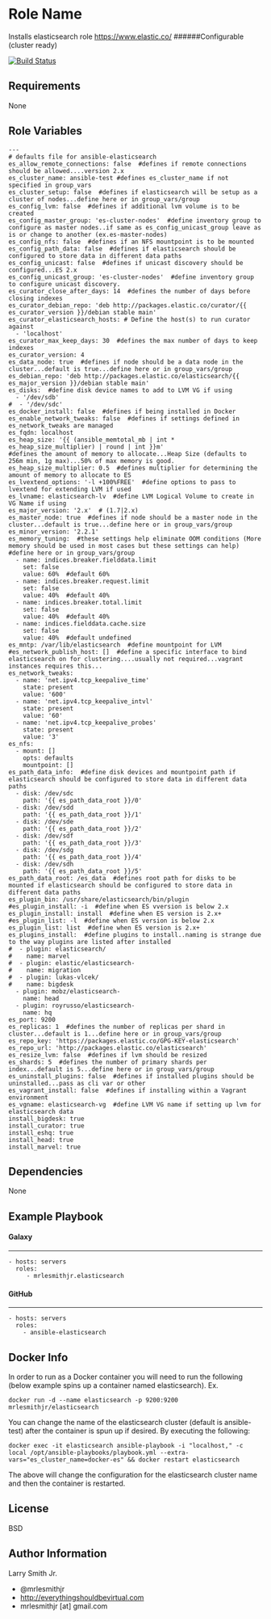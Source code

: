 Role Name
=========

Installs elasticsearch role https://www.elastic.co/
######Configurable (cluster ready)

[![Build Status](https://travis-ci.org/mrlesmithjr/ansible-elasticsearch.svg?branch=master)](https://travis-ci.org/mrlesmithjr/ansible-elasticsearch)

Requirements
------------

None

Role Variables
--------------

```
---
# defaults file for ansible-elasticsearch
es_allow_remote_connections: false  #defines if remote connections should be allowed....version 2.x
es_cluster_name: ansible-test #defines es_cluster_name if not specified in group_vars
es_cluster_setup: false  #defines if elasticsearch will be setup as a cluster of nodes...define here or in group_vars/group
es_config_lvm: false  #defines if additional lvm volume is to be created
es_config_master_group: 'es-cluster-nodes'  #define inventory group to configure as master nodes..if same as es_config_unicast_group leave as is or change to another (ex.es-master-nodes)
es_config_nfs: false  #defines if an NFS mountpoint is to be mounted
es_config_path_data: false  #defines if elasticsearch should be configured to store data in different data paths
es_config_unicast: false  #defines if unicast discovery should be configured...ES 2.x
es_config_unicast_group: 'es-cluster-nodes'  #define inventory group to configure unicast discovery.
es_curator_close_after_days: 14  #defines the number of days before closing indexes
es_curator_debian_repo: 'deb http://packages.elastic.co/curator/{{ es_curator_version }}/debian stable main'
es_curator_elasticsearch_hosts: # Define the host(s) to run curator against
  - 'localhost'
es_curator_max_keep_days: 30  #defines the max number of days to keep indexes
es_curator_version: 4
es_data_node: true  #defines if node should be a data node in the cluster...default is true...define here or in group_vars/group
es_debian_repo: 'deb http://packages.elastic.co/elasticsearch/{{ es_major_version }}/debian stable main'
es_disks:  #define disk device names to add to LVM VG if using
  - '/dev/sdb'
#  - '/dev/sdc'
es_docker_install: false  #defines if being installed in Docker
es_enable_network_tweaks: false  #defines if settings defined in es_network_tweaks are managed
es_fqdn: localhost
es_heap_size: '{{ (ansible_memtotal_mb | int * es_heap_size_multiplier) | round | int }}m'
#defines the amount of memory to allocate...Heap Size (defaults to 256m min, 1g max)...50% of max memory is good.
es_heap_size_multiplier: 0.5  #defines multiplier for determining the amount of memory to allocate to ES
es_lvextend_options: '-l +100%FREE'  #define options to pass to lvextend for extending LVM if used
es_lvname: elasticsearch-lv  #define LVM Logical Volume to create in VG Name if using
es_major_version: '2.x'  # (1.7|2.x)
es_master_node: true  #defines if node should be a master node in the cluster...default is true...define here or in group_vars/group
es_minor_version: '2.2.1'
es_memory_tuning:  #these settings help eliminate OOM conditions (More memory should be used in most cases but these settings can help) #define here or in group_vars/group
  - name: indices.breaker.fielddata.limit
    set: false
    value: 60%  #default 60%
  - name: indices.breaker.request.limit
    set: false
    value: 40%  #default 40%
  - name: indices.breaker.total.limit
    set: false
    value: 40%  #default 40%
  - name: indices.fielddata.cache.size
    set: false
    value: 40%  #default undefined
es_mntp: /var/lib/elasticsearch  #define mountpoint for LVM
#es_network_publish_host: []  #define a specific interface to bind elasticsearch on for clustering....usually not required...vagrant instances requires this...
es_network_tweaks:
  - name: 'net.ipv4.tcp_keepalive_time'
    state: present
    value: '600'
  - name: 'net.ipv4.tcp_keepalive_intvl'
    state: present
    value: '60'
  - name: 'net.ipv4.tcp_keepalive_probes'
    state: present
    value: '3'
es_nfs:
  - mount: []
    opts: defaults
    mountpoint: []
es_path_data_info:  #define disk devices and mountpoint path if elasticsearch should be configured to store data in different data paths
  - disk: /dev/sdc
    path: '{{ es_path_data_root }}/0'
  - disk: /dev/sdd
    path: '{{ es_path_data_root }}/1'
  - disk: /dev/sde
    path: '{{ es_path_data_root }}/2'
  - disk: /dev/sdf
    path: '{{ es_path_data_root }}/3'
  - disk: /dev/sdg
    path: '{{ es_path_data_root }}/4'
  - disk: /dev/sdh
    path: '{{ es_path_data_root }}/5'
es_path_data_root: /es_data  #defines root path for disks to be mounted if elasticsearch should be configured to store data in different data paths
es_plugin_bin: /usr/share/elasticsearch/bin/plugin
#es_plugin_install: -i  #define when ES vversion is below 2.x
es_plugin_install: install  #define when ES version is 2.x+
#es_plugin_list: -l  #define when ES version is below 2.x
es_plugin_list: list  #define when ES version is 2.x+
es_plugins_install:  #define plugins to install..naming is strange due to the way plugins are listed after installed
#  - plugin: elasticsearch/
#    name: marvel
#  - plugin: elastic/elasticsearch-
#    name: migration
#  - plugin: lukas-vlcek/
#    name: bigdesk
  - plugin: mobz/elasticsearch-
    name: head
  - plugin: royrusso/elasticsearch-
    name: hq
es_port: 9200
es_replicas: 1  #defines the number of replicas per shard in cluster...default is 1...define here or in group_vars/group
es_repo_key: 'https://packages.elastic.co/GPG-KEY-elasticsearch'
es_repo_url: 'http://packages.elastic.co/elasticsearch'
es_resize_lvm: false  #defines if lvm should be resized
es_shards: 5  #defines the number of primary shards per index...default is 5...define here or in group_vars/group
es_uninstall_plugins: false  #defines if installed plugins should be uninstalled...pass as cli var or other
es_vagrant_install: false  #defines if installing within a Vagrant environment
es_vgname: elasticsearch-vg  #define LVM VG name if setting up lvm for elasticsearch data
install_bigdesk: true
install_curator: true
install_eshq: true
install_head: true
install_marvel: true
```

Dependencies
------------

None

Example Playbook
----------------

#### Galaxy
-----------
    - hosts: servers
      roles:
         - mrlesmithjr.elasticsearch
#### GitHub
-----------
    - hosts: servers
      roles:
        - ansible-elasticsearch

Docker Info
-----------

In order to run as a Docker container you will need to run the following (below example spins up a container named elasticsearch).
Ex.
````
docker run -d --name elasticsearch -p 9200:9200 mrlesmithjr/elasticsearch
````
You can change the name of the elasticsearch cluster (default is ansible-test) after the container is spun up if desired.
By executing the following:
````
docker exec -it elasticsearch ansible-playbook -i "localhost," -c local /opt/ansible-playbooks/playbook.yml --extra-vars="es_cluster_name=docker-es" && docker restart elasticsearch
````
The above will change the configuration for the elasticsearch cluster name and then the container is restarted.

License
-------

BSD

Author Information
------------------

Larry Smith Jr.
- @mrlesmithjr
- http://everythingshouldbevirtual.com
- mrlesmithjr [at] gmail.com
